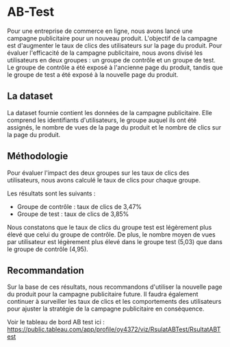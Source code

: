 # AB-Test

Pour une entreprise de commerce en ligne, nous avons lancé une campagne publicitaire pour un nouveau produit. L'objectif de la campagne est d'augmenter le taux de clics des utilisateurs sur la page du produit. Pour évaluer l'efficacité de la campagne publicitaire, nous avons divisé les utilisateurs en deux groupes : un groupe de contrôle et un groupe de test. Le groupe de contrôle a été exposé à l'ancienne page du produit, tandis que le groupe de test a été exposé à la nouvelle page du produit.

## La dataset
La dataset fournie contient les données de la campagne publicitaire. Elle comprend les identifiants d'utilisateurs, le groupe auquel ils ont été assignés, le nombre de vues de la page du produit et le nombre de clics sur la page du produit.

## Méthodologie

Pour évaluer l'impact des deux groupes sur les taux de clics des utilisateurs, nous avons calculé le taux de clics pour chaque groupe. 

Les résultats sont les suivants :
- Groupe de contrôle : taux de clics de 3,47%
- Groupe de test : taux de clics de 3,85%

Nous constatons que le taux de clics du groupe test est légèrement plus élevé que celui du groupe de contrôle. De plus, le nombre moyen de vues par utilisateur est légèrement plus élevé dans le groupe test (5,03) que dans le groupe de contrôle (4,95).

## Recommandation

Sur la base de ces résultats, nous recommandons d'utiliser la nouvelle page du produit pour la campagne publicitaire future. Il faudra également continuer à surveiller les taux de clics et les comportements des utilisateurs pour ajuster la stratégie de la campagne publicitaire en conséquence.

Voir le tableau de bord AB test ici : https://public.tableau.com/app/profile/oy4372/viz/RsulatABTest/RsultatABTest
